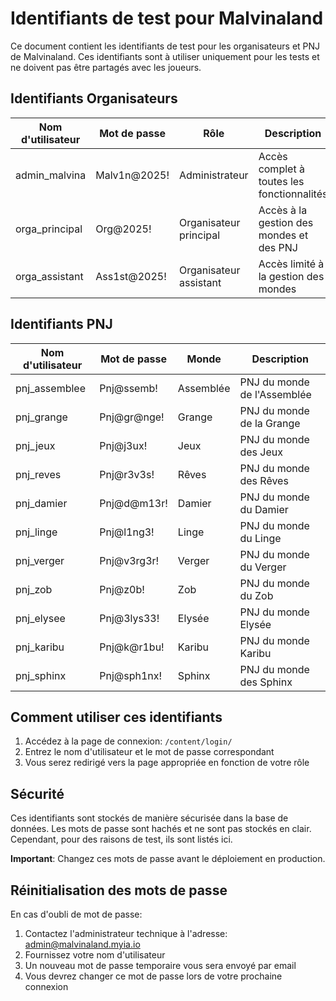 # Identifiants de test pour Malvinaland

Ce document contient les identifiants de test pour les organisateurs et PNJ de Malvinaland. Ces identifiants sont à utiliser uniquement pour les tests et ne doivent pas être partagés avec les joueurs.

## Identifiants Organisateurs

| Nom d'utilisateur | Mot de passe | Rôle | Description |
|-------------------|--------------|------|-------------|
| admin_malvina | Malv1n@2025! | Administrateur | Accès complet à toutes les fonctionnalités |
| orga_principal | Org@2025! | Organisateur principal | Accès à la gestion des mondes et des PNJ |
| orga_assistant | Ass1st@2025! | Organisateur assistant | Accès limité à la gestion des mondes |

## Identifiants PNJ

| Nom d'utilisateur | Mot de passe | Monde | Description |
|-------------------|--------------|-------|-------------|
| pnj_assemblee | Pnj@ssemb! | Assemblée | PNJ du monde de l'Assemblée |
| pnj_grange | Pnj@gr@nge! | Grange | PNJ du monde de la Grange |
| pnj_jeux | Pnj@j3ux! | Jeux | PNJ du monde des Jeux |
| pnj_reves | Pnj@r3v3s! | Rêves | PNJ du monde des Rêves |
| pnj_damier | Pnj@d@m13r! | Damier | PNJ du monde du Damier |
| pnj_linge | Pnj@l1ng3! | Linge | PNJ du monde du Linge |
| pnj_verger | Pnj@v3rg3r! | Verger | PNJ du monde du Verger |
| pnj_zob | Pnj@z0b! | Zob | PNJ du monde du Zob |
| pnj_elysee | Pnj@3lys33! | Elysée | PNJ du monde Elysée |
| pnj_karibu | Pnj@k@r1bu! | Karibu | PNJ du monde Karibu |
| pnj_sphinx | Pnj@sph1nx! | Sphinx | PNJ du monde des Sphinx |

## Comment utiliser ces identifiants

1. Accédez à la page de connexion: `/content/login/`
2. Entrez le nom d'utilisateur et le mot de passe correspondant
3. Vous serez redirigé vers la page appropriée en fonction de votre rôle

## Sécurité

Ces identifiants sont stockés de manière sécurisée dans la base de données. Les mots de passe sont hachés et ne sont pas stockés en clair. Cependant, pour des raisons de test, ils sont listés ici.

**Important**: Changez ces mots de passe avant le déploiement en production.

## Réinitialisation des mots de passe

En cas d'oubli de mot de passe:

1. Contactez l'administrateur technique à l'adresse: admin@malvinaland.myia.io
2. Fournissez votre nom d'utilisateur
3. Un nouveau mot de passe temporaire vous sera envoyé par email
4. Vous devrez changer ce mot de passe lors de votre prochaine connexion